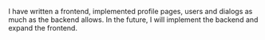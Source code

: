 I have written a frontend, implemented profile pages, users and dialogs as much as the backend allows.
In the future, I will implement the backend and expand the frontend.
